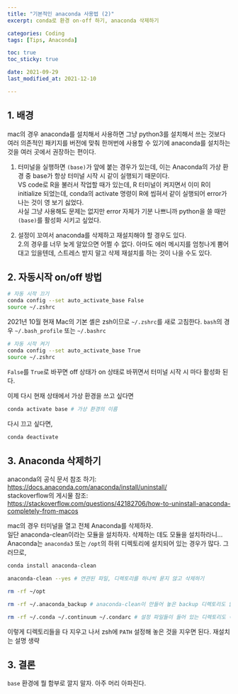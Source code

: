 ```yaml
---
title: "기본적인 anaconda 사용법 (2)"
excerpt: conda로 환경 on-off 하기, anaconda 삭제하기

categories: Coding
tags: [Tips, Anaconda]

toc: true
toc_sticky: true

date: 2021-09-29
last_modified_at: 2021-12-10

---
```


## 1. 배경

mac의 경우 anaconda를 설치해서 사용하면 그냥 python3를 설치해서 쓰는 것보다 여러 의존적인 패키지를 버전에 맞춰 한꺼번에 사용할 수 있기에 anaconda를 설치하는 것을 여러 곳에서 권장하는 편이다.  

1. 터미널을 실행하면 `(base)`가 앞에 붙는 경우가 있는데, 이는 Anaconda의 가상 환경 중 base가 항상 터미널 시작 시 같이 실행되기 때문이다.  
   VS code로 R을 불러서 작업할 때가 있는데, R 터미널이 켜지면서 이미 R이 initialize 되었는데, conda의 activate 명령이 R에 씹혀서 같이 실행되어 error가 나는 것이 영 보기 싫었다.  
   사실 그냥 사용해도 문제는 없지만 error 자체가 기분 나쁘니까 python을 쓸 때만 `(base)`를 활성화 시키고 싶었다.

2. 설정이 꼬여서 anaconda를 삭제하고 재설치해야 할 경우도 있다.  
   2.의 경우를 너무 늦게 알았으면 어쩔 수 없다. 아마도 에러 메시지를 엄청나게 뿜어 대고 있을텐데, 스트레스 받지 말고 삭제 재설치를 하는 것이 나을 수도 있다.

## 2. 자동시작 on/off 방법

```zsh
# 자동 시작 끄기
conda config --set auto_activate_base False
source ~/.zshrc
```

2021년 10월 현재 Mac의 기본 셸은 zsh이므로 `~/.zshrc`를 새로 고침한다.
`bash`의 경우 `~/.bash_profile` 또는 `~/.bashrc`  

```zsh
# 자동 시작 켜기
conda config --set auto_activate_base True
source ~/.zshrc
```

`False`를 `True`로 바꾸면 off 상태가 on 상태로 바뀌면서 터미널 시작 시 마다 활성화 된다.  

이제 다시 현재 상태에서 가상 환경을 쓰고 싶다면

```zsh
conda activate base # 가상 환경의 이름
```

다시 끄고 싶다면,

```zsh
conda deactivate
```

## 3. Anaconda 삭제하기

anaconda의 공식 문서 참조 하기: <https://docs.anaconda.com/anaconda/install/uninstall/>  
stackoverflow의 게시물 참조: <https://stackoverflow.com/questions/42182706/how-to-uninstall-anaconda-completely-from-macos>  

mac의 경우 터미널을 열고 전체 Anaconda를 삭제하자.  
일단 anaconda-clean이라는 모듈을 설치하자. 삭제하는 데도 모듈을 설치하라니...  
Anaconda는 `anaconda3` 또는 `/opt`의 하위 디렉토리에 설치되어 있는 경우가 많다. 그러므로,

```zsh
conda install anaconda-clean

anaconda-clean --yes # 연관된 파일, 디렉토리를 하나씩 묻지 않고 삭제하기

rm -rf ~/opt

rm -rf ~/.anaconda_backup # anaconda-clean이 만들어 놓은 backup 디렉토리도 없애고 싶다면,

rm -rf ~/.conda ~/.continuum ~/.condarc # 설정 파일들이 들어 있는 디렉토리도 삭제
```

이렇게 디렉토리들을 다 지우고 나서 zsh에 `PATH` 설정해 놓은 것을 지우면 된다. 재설치는 설명 생략

## 3. 결론

`base` 환경에 뭘 함부로 깔지 말자. 아주 머리 아파진다.  
